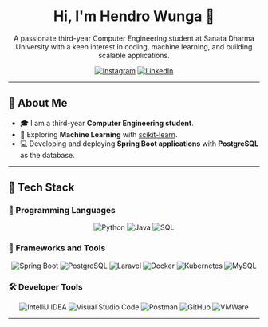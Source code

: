 <!-- Profile Heading -->
<h1 align="center">Hi, I'm Hendro Wunga 👋</h1>

<!-- Profile Description -->
<p align="center">
  A passionate third-year Computer Engineering student at Sanata Dharma University with a keen interest in coding, machine learning, and building scalable applications.
</p>

<!-- Badges for Connect -->
<p align="center">
  <a href="https://www.instagram.com/hendrowunga7/"><img src="https://img.shields.io/badge/Instagram-%23E4405F.svg?style=for-the-badge&logo=instagram&logoColor=white" alt="Instagram"/></a>
  <a href="https://www.linkedin.com/in/hendro-wunga-91b5a5258/"><img src="https://img.shields.io/badge/LinkedIn-%230077B5.svg?style=for-the-badge&logo=linkedin&logoColor=white" alt="LinkedIn"/></a>
</p>

---

## 💫 About Me
- 🎓 I am a third-year **Computer Engineering student**.
- 🤖 Exploring **Machine Learning** with [scikit-learn](https://scikit-learn.org/).
- 💻 Developing and deploying **Spring Boot applications** with **PostgreSQL** as the database.

---

## 🚀 Tech Stack

### 📝 Programming Languages
<p align="center">
  <img alt="Python" src="https://img.shields.io/badge/-Python-3776AB?style=for-the-badge&logo=python&logoColor=white" />
  <img alt="Java" src="https://img.shields.io/badge/-Java-ED8B00?style=for-the-badge&logo=java&logoColor=white" />
  <img alt="SQL" src="https://img.shields.io/badge/-SQL-07405E?style=for-the-badge&logo=postgresql&logoColor=white" />
</p>

### 🔧 Frameworks and Tools
<p align="center">
  <img alt="Spring Boot" src="https://img.shields.io/badge/-Spring_Boot-F2F4F9?style=for-the-badge&logo=spring-boot&logoColor=black" />
  <img alt="PostgreSQL" src="https://img.shields.io/badge/-PostgreSQL-316192?style=for-the-badge&logo=postgresql&logoColor=white" />
  <img alt="Laravel" src="https://img.shields.io/badge/-Laravel-F05340?style=for-the-badge&logo=laravel&logoColor=white" />
  <img alt="Docker" src="https://img.shields.io/badge/-Docker-0DB7ED?style=for-the-badge&logo=docker&logoColor=white" />
  <img alt="Kubernetes" src="https://img.shields.io/badge/-Kubernetes-326CE5?style=for-the-badge&logo=kubernetes&logoColor=white" />
  <img alt="MySQL" src="https://img.shields.io/badge/-MySQL-4479A1?style=for-the-badge&logo=mysql&logoColor=white" />
</p>

### 🛠 Developer Tools
<p align="center">
  <img alt="IntelliJ IDEA" src="https://img.shields.io/badge/-IntelliJ%20IDEA-000000?style=for-the-badge&logo=intellij-idea&logoColor=white" />
  <img alt="Visual Studio Code" src="https://img.shields.io/badge/-Visual%20Studio%20Code-0078D4?style=for-the-badge&logo=visual-studio-code&logoColor=white" />
  <img alt="Postman" src="https://img.shields.io/badge/-Postman-FF6C37?style=for-the-badge&logo=postman&logoColor=white" />
  <img alt="GitHub" src="https://img.shields.io/badge/-GitHub-181717?style=for-the-badge&logo=github&logoColor=white" />
  <img alt="VMWare" src="https://img.shields.io/badge/-VMWare_Workstation_Pro-607078?style=for-the-badge&logo=vmware&logoColor=white" />
</p>

---

  
  


